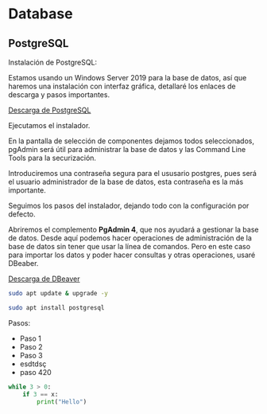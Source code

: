 # Database

## PostgreSQL
Instalación de PostgreSQL:

Estamos usando un Windows Server 2019 para la base de datos, así que haremos una instalación con interfaz gráfica, detallaré los enlaces de descarga y pasos importantes.

[Descarga de PostgreSQL](https://www.enterprisedb.com/downloads/postgres-postgresql-downloads)

Ejecutamos el instalador. 

En la pantalla de selección de componentes dejamos todos seleccionados, pgAdmin será útil para administrar la base de datos y las Command Line Tools para la securización.

Introduciremos una contraseña segura para el ususario postgres, pues será el usuario administrador de la base de datos, esta contraseña es la más importante. 

Seguimos los pasos del instalador, dejando todo con la configuración por defecto. 

Abriremos el complemento **PgAdmin 4**, que nos ayudará a gestionar la base de datos.
Desde aquí podemos hacer operaciones de administración de la base de datos sin tener que usar la línea de comandos. Pero en este caso para importar los datos y poder hacer consultas y otras operaciones, usaré DBeaber.

[Descarga de DBeaver](https://dbeaver.io/download/)



```bash
sudo apt update & upgrade -y 
```
```bash
sudo apt install postgresql
```

Pasos:
- Paso 1
- Paso 2
- Paso 3
- esdtdsç
- paso 420


```py
while 3 > 0:
    if 3 == x:
        print("Hello")
```